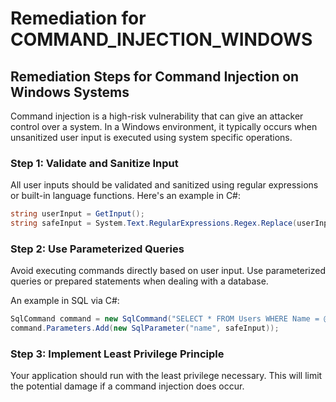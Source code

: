 # Remediation for COMMAND_INJECTION_WINDOWS

## Remediation Steps for Command Injection on Windows Systems

Command injection is a high-risk vulnerability that can give an attacker control over a system. In a Windows environment, it typically occurs when unsanitized user input is executed using system specific operations.

### Step 1: Validate and Sanitize Input
All user inputs should be validated and sanitized using regular expressions or built-in language functions. Here's an example in C#:

```csharp
string userInput = GetInput();
string safeInput = System.Text.RegularExpressions.Regex.Replace(userInput, "[^a-zA-Z0-9]", "");
```

### Step 2: Use Parameterized Queries
Avoid executing commands directly based on user input. Use parameterized queries or prepared statements when dealing with a database. 

An example in SQL via C#:
```csharp
SqlCommand command = new SqlCommand("SELECT * FROM Users WHERE Name = @name", connection);
command.Parameters.Add(new SqlParameter("name", safeInput));
```

### Step 3: Implement Least Privilege Principle
Your application should run with the least privilege necessary. This will limit the potential damage if a command injection does occur.